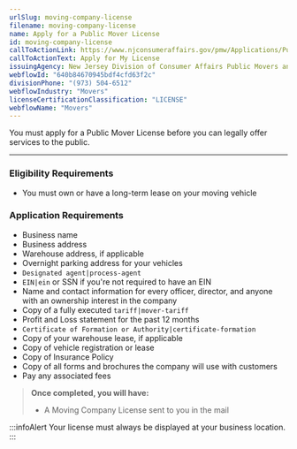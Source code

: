```yaml
---
urlSlug: moving-company-license
filename: moving-company-license
name: Apply for a Public Mover License
id: moving-company-license
callToActionLink: https://www.njconsumeraffairs.gov/pmw/Applications/Public-Movers-and-Warehousemen-License-Application.pdf
callToActionText: Apply for My License
issuingAgency: New Jersey Division of Consumer Affairs Public Movers and Warehousemen Division
webflowId: "640b84670945bdf4cfd63f2c"
divisionPhone: "(973) 504-6512"
webflowIndustry: "Movers"
licenseCertificationClassification: "LICENSE"
webflowName: "Movers"
---
```


You must apply for a Public Mover License before you can legally offer services to the public.

---

### Eligibility Requirements

- You must own or have a long-term lease on your moving vehicle

### Application Requirements

- Business name
- Business address
- Warehouse address, if applicable
- Overnight parking address for your vehicles
- `Designated agent|process-agent`
- `EIN|ein` or SSN if you're not required to have an EIN
- Name and contact information for every officer, director, and anyone with an ownership interest in the company
- Copy of a fully executed `tariff|mover-tariff`
- Profit and Loss statement for the past 12 months
- `Certificate of Formation or Authority|certificate-formation`
- Copy of your warehouse lease, if applicable
- Copy of vehicle registration or lease
- Copy of Insurance Policy
- Copy of all forms and brochures the company will use with customers
- Pay any associated fees

> **Once completed, you will have:**
>
> - A Moving Company License sent to you in the mail

:::infoAlert
Your license must always be displayed at your business location.
:::
